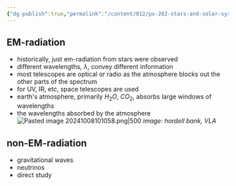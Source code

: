 ```yaml
---
{"dg-publish":true,"permalink":"/content/012/px-282-stars-and-solar-system/term-1-stars/a-introduction/px-282-a5-astrophysical-observations/","noteIcon":"1","created":"2024-11-25T10:50:32.000+00:00","updated":"2024-12-06T16:47:05.591+00:00"}
---
```


## EM-radiation 
- historically, just em-radiation from stars were observed
- different wavelengths, $\lambda$, convey different information
- most telescopes are optical or radio as the atmosphere blocks out the other parts of the spectrum
- for UV, IR, etc, space telescopes are used
- earth's atmosphere, primarily $H_{2}O$, $CO_{2}$, absorbs large windows of wavelengths
- the wavelengths absorbed by the atmosphere
![Pasted image 20241008101058.png|500](/img/user/pics/Pasted%20image%2020241008101058.png)
*image: hordell bank, VLA*
## non-EM-radiation
- gravitational waves
- neutrinos
- direct study